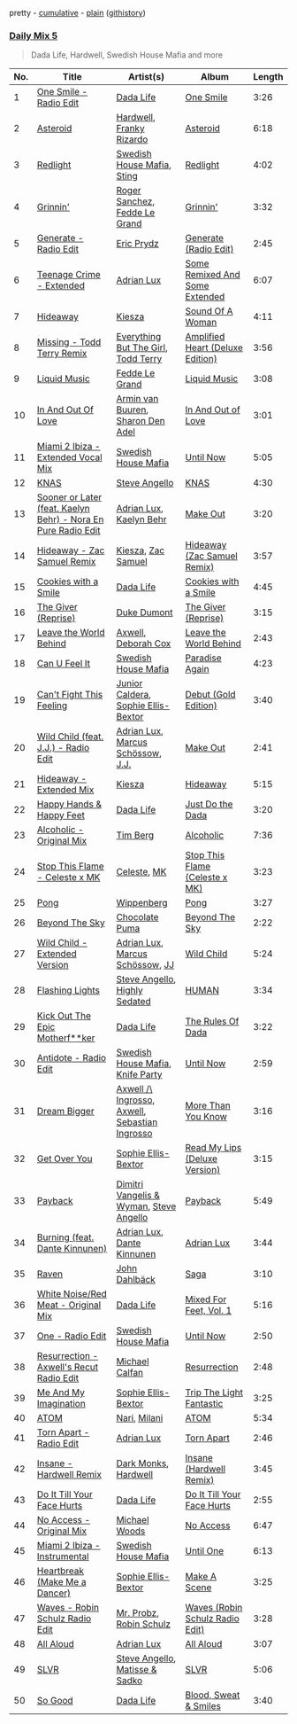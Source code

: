 pretty - [cumulative](/playlists/cumulative/Daily%20Mix%205.md) - [plain](/playlists/plain/37i9dQZF1E36TO0q54WsJv) ([githistory](https://github.githistory.xyz/vitokorn/spotify-playlist-archive/blob/master/playlists/plain/37i9dQZF1E36TO0q54WsJv))
### [Daily Mix 5](https://open.spotify.com/playlist/37i9dQZF1E36TO0q54WsJv)

> Dada Life, Hardwell, Swedish House Mafia and more

| No. | Title | Artist(s) | Album | Length |
|---|---|---|---|---|
| 1 | [One Smile - Radio Edit](https://open.spotify.com/track/3Hq4ahxOBXv50UPYQ9piuG) | [Dada Life](https://open.spotify.com/artist/00sAT5YX8W3xNd1EuqyHw9) | [One Smile](https://open.spotify.com/album/5gl8lV9zgVYsmYyDqWEhpl) | 3:26 |
| 2 | [Asteroid](https://open.spotify.com/track/6AuyOAJbpxS88weOLCIVlC) | [Hardwell](https://open.spotify.com/artist/6BrvowZBreEkXzJQMpL174), [Franky Rizardo](https://open.spotify.com/artist/2UgphhGSlC9QWgaZWUOCkl) | [Asteroid](https://open.spotify.com/album/31zB3bNHPZTC9TH0gPz3XC) | 6:18 |
| 3 | [Redlight](https://open.spotify.com/track/08Ecw0ItPxGeHS9Mexr8cs) | [Swedish House Mafia](https://open.spotify.com/artist/1h6Cn3P4NGzXbaXidqURXs), [Sting](https://open.spotify.com/artist/0Ty63ceoRnnJKVEYP0VQpk) | [Redlight](https://open.spotify.com/album/79YZVPlv0WgFrhi0jxAjd0) | 4:02 |
| 4 | [Grinnin'](https://open.spotify.com/track/26n2yCFYtlv311GisIGV4B) | [Roger Sanchez](https://open.spotify.com/artist/1HT9k1ZSUL9IczSstOAgWJ), [Fedde Le Grand](https://open.spotify.com/artist/7dc6hUwyuIhrZdh80eaCEE) | [Grinnin'](https://open.spotify.com/album/2EsKS35NLXhdvpjMaWAAY2) | 3:32 |
| 5 | [Generate - Radio Edit](https://open.spotify.com/track/5LT8hO0Z9Y1nlCJ7nfuSJi) | [Eric Prydz](https://open.spotify.com/artist/5sm0jQ1mq0dusiLtDJ2b4R) | [Generate (Radio Edit)](https://open.spotify.com/album/5vXFBNZudqd99Lhu9Qqyql) | 2:45 |
| 6 | [Teenage Crime - Extended](https://open.spotify.com/track/0rtakubMFOe12XH6SwkZ6R) | [Adrian Lux](https://open.spotify.com/artist/5kp9Qhzri9LrDkzrtjt5Sh) | [Some Remixed And Some Extended](https://open.spotify.com/album/68VsxMDy7kE8SwXyVqMur6) | 6:07 |
| 7 | [Hideaway](https://open.spotify.com/track/51tUT1gHE30GQPhn1agudM) | [Kiesza](https://open.spotify.com/artist/4zxvC7CRGvggq9EWXOpwAo) | [Sound Of A Woman](https://open.spotify.com/album/2esSZWmdzMPyQsszbsX0rr) | 4:11 |
| 8 | [Missing - Todd Terry Remix](https://open.spotify.com/track/1waLmkUyMq0M5ACmf5SG7q) | [Everything But The Girl](https://open.spotify.com/artist/13ccXrK7AmXb4TddMkE7jy), [Todd Terry](https://open.spotify.com/artist/3dE92yGWcrboP1kC5SWyqu) | [Amplified Heart (Deluxe Edition)](https://open.spotify.com/album/0Vq4bI3MkIfa1HWlkt9Ud2) | 3:56 |
| 9 | [Liquid Music](https://open.spotify.com/track/7ew6V3pqzL87R0SIGXyoze) | [Fedde Le Grand](https://open.spotify.com/artist/7dc6hUwyuIhrZdh80eaCEE) | [Liquid Music](https://open.spotify.com/album/3FHY9bh2cwfmYeee9qSG5k) | 3:08 |
| 10 | [In And Out Of Love](https://open.spotify.com/track/1FzbOPWCZiNxnLjAhY1jAR) | [Armin van Buuren](https://open.spotify.com/artist/0SfsnGyD8FpIN4U4WCkBZ5), [Sharon Den Adel](https://open.spotify.com/artist/2GST08xzn3dJilysjDhSmi) | [In And Out of Love](https://open.spotify.com/album/07UKYOTXfIdPwnL7iO0lJB) | 3:01 |
| 11 | [Miami 2 Ibiza - Extended Vocal Mix](https://open.spotify.com/track/2U1bDJAym3cdNe6hhPonDJ) | [Swedish House Mafia](https://open.spotify.com/artist/1h6Cn3P4NGzXbaXidqURXs) | [Until Now](https://open.spotify.com/album/4ljisoNarj0BpQSMIEv88L) | 5:05 |
| 12 | [KNAS](https://open.spotify.com/track/49gExJRBW2uWKCMAZyf0dZ) | [Steve Angello](https://open.spotify.com/artist/4FqPRilb0Ja0TKG3RS3y4s) | [KNAS](https://open.spotify.com/album/0IBQBYC2qD5qEU71PjRa7G) | 4:30 |
| 13 | [Sooner or Later (feat. Kaelyn Behr) - Nora En Pure Radio Edit](https://open.spotify.com/track/4AR10OvjjSaNNQraGGSL9r) | [Adrian Lux](https://open.spotify.com/artist/5kp9Qhzri9LrDkzrtjt5Sh), [Kaelyn Behr](https://open.spotify.com/artist/64x5IPcJpSfSzLwKpRFGgO) | [Make Out](https://open.spotify.com/album/4i76B5mKNa8sSPrSCgL8ZP) | 3:20 |
| 14 | [Hideaway - Zac Samuel Remix](https://open.spotify.com/track/3yuiEzWCXNGIhwMyXzqF7B) | [Kiesza](https://open.spotify.com/artist/4zxvC7CRGvggq9EWXOpwAo), [Zac Samuel](https://open.spotify.com/artist/3imlibJrwqYv8gqII7u4r0) | [Hideaway (Zac Samuel Remix)](https://open.spotify.com/album/6a9UZpJMSoH4QiUwxPoQg3) | 3:57 |
| 15 | [Cookies with a Smile](https://open.spotify.com/track/3zRtJLpqcmUFkNmTETF8dR) | [Dada Life](https://open.spotify.com/artist/00sAT5YX8W3xNd1EuqyHw9) | [Cookies with a Smile](https://open.spotify.com/album/3iHyhLBeX0677HK5QBerz1) | 4:45 |
| 16 | [The Giver (Reprise)](https://open.spotify.com/track/0ccSl4LZ7dksMNmJgkN7NO) | [Duke Dumont](https://open.spotify.com/artist/61lyPtntblHJvA7FMMhi7E) | [The Giver (Reprise)](https://open.spotify.com/album/4SQqe6ACemVTNNOcq7Ql4A) | 3:15 |
| 17 | [Leave the World Behind](https://open.spotify.com/track/4u2acxokzS5r4zs6fvFpR8) | [Axwell](https://open.spotify.com/artist/1xNmvlEiICkRlRGqlNFZ43), [Deborah Cox](https://open.spotify.com/artist/601893mmW5hl1FBOykWZHG) | [Leave the World Behind](https://open.spotify.com/album/4W3COHzELFQPWM4NMnPYws) | 2:43 |
| 18 | [Can U Feel It](https://open.spotify.com/track/65gExOYkBkGgJlKil5fD7D) | [Swedish House Mafia](https://open.spotify.com/artist/1h6Cn3P4NGzXbaXidqURXs) | [Paradise Again](https://open.spotify.com/album/2Dbe9L757CSQbhnbW5PVSH) | 4:23 |
| 19 | [Can't Fight This Feeling](https://open.spotify.com/track/0SMtrSiWbLctS8Hy91YMaE) | [Junior Caldera](https://open.spotify.com/artist/0uRgQor0jDWaKojnCUhR0b), [Sophie Ellis-Bextor](https://open.spotify.com/artist/2cBh5lVMg222FFuRU7EfDE) | [Debut (Gold Edition)](https://open.spotify.com/album/5PWBm9v7VxGtt344G8h5Li) | 3:40 |
| 20 | [Wild Child (feat. J.J.) - Radio Edit](https://open.spotify.com/track/4tqktgWqlXEq8z23Ql6acW) | [Adrian Lux](https://open.spotify.com/artist/5kp9Qhzri9LrDkzrtjt5Sh), [Marcus Schössow](https://open.spotify.com/artist/6DPTAvEy0t5DyYBEtba0QW), [J.J.](https://open.spotify.com/artist/3agPjt5U5haJSObaXjBd54) | [Make Out](https://open.spotify.com/album/4i76B5mKNa8sSPrSCgL8ZP) | 2:41 |
| 21 | [Hideaway - Extended Mix](https://open.spotify.com/track/4sVxD9Im9uDCaCWi1B3GCY) | [Kiesza](https://open.spotify.com/artist/4zxvC7CRGvggq9EWXOpwAo) | [Hideaway](https://open.spotify.com/album/5WyTbS28X2D8bkGSw0dlq3) | 5:15 |
| 22 | [Happy Hands & Happy Feet](https://open.spotify.com/track/3W82uhU3vIyQP4OftaIUhJ) | [Dada Life](https://open.spotify.com/artist/00sAT5YX8W3xNd1EuqyHw9) | [Just Do the Dada](https://open.spotify.com/album/6NSCp6T6E7SDqEVmT5a8Pd) | 3:20 |
| 23 | [Alcoholic - Original Mix](https://open.spotify.com/track/6HxLaTKAs2cEL48Jp4QFfS) | [Tim Berg](https://open.spotify.com/artist/7iLc4hrjOjQPfg1E3cCHg1) | [Alcoholic](https://open.spotify.com/album/1RW39KfF0pSzn4irelReTN) | 7:36 |
| 24 | [Stop This Flame - Celeste x MK](https://open.spotify.com/track/3FN7IJMnUMWZXDw08ix3ot) | [Celeste](https://open.spotify.com/artist/49HlOY4gkHqsYG9GCuhkcc), [MK](https://open.spotify.com/artist/1yqxFtPHKcGcv6SXZNdyT9) | [Stop This Flame (Celeste x MK)](https://open.spotify.com/album/1G6SH7CRZ5qtYVaGnUVhSK) | 3:23 |
| 25 | [Pong](https://open.spotify.com/track/780G3LZyOOjR6mcnL9VN4j) | [Wippenberg](https://open.spotify.com/artist/0Orz1QOZQrwampy0S742oK) | [Pong](https://open.spotify.com/album/1a561dkfS2ECB7z0RPTJpL) | 3:27 |
| 26 | [Beyond The Sky](https://open.spotify.com/track/5mJCcomN5wLGLMxI1689Tr) | [Chocolate Puma](https://open.spotify.com/artist/5Aw0IGM5JS3FuTgtRsDWGA) | [Beyond The Sky](https://open.spotify.com/album/0Ez3nD4nxcH0KP0wFnWpjO) | 2:22 |
| 27 | [Wild Child - Extended Version](https://open.spotify.com/track/4aP305YNSWWqDDfy6uVUsC) | [Adrian Lux](https://open.spotify.com/artist/5kp9Qhzri9LrDkzrtjt5Sh), [Marcus Schössow](https://open.spotify.com/artist/6DPTAvEy0t5DyYBEtba0QW), [JJ](https://open.spotify.com/artist/1bAdBYcsDdsbqmWbAE7qKR) | [Wild Child](https://open.spotify.com/album/2UQYYjhjtRfupUj2BwB89L) | 5:24 |
| 28 | [Flashing Lights](https://open.spotify.com/track/5xLljsSvT4gBC5sCHQRO9F) | [Steve Angello](https://open.spotify.com/artist/4FqPRilb0Ja0TKG3RS3y4s), [Highly Sedated](https://open.spotify.com/artist/6KFTSdGWazIsnMZomYMJVn) | [HUMAN](https://open.spotify.com/album/28qORmS5JCCsIEXzXnuzVO) | 3:34 |
| 29 | [Kick Out The Epic Motherf**ker](https://open.spotify.com/track/0FEPq7gON5KivhwrsWN0gI) | [Dada Life](https://open.spotify.com/artist/00sAT5YX8W3xNd1EuqyHw9) | [The Rules Of Dada](https://open.spotify.com/album/1lqbyIuEs1vy1lfgdKvCu0) | 3:22 |
| 30 | [Antidote - Radio Edit](https://open.spotify.com/track/0MD2uQmvr2jutELApWBXcX) | [Swedish House Mafia](https://open.spotify.com/artist/1h6Cn3P4NGzXbaXidqURXs), [Knife Party](https://open.spotify.com/artist/2DuJi13MWHjRHrqRUwk8vH) | [Until Now](https://open.spotify.com/album/2OW1FFaG8vgbRl0WilKz1B) | 2:59 |
| 31 | [Dream Bigger](https://open.spotify.com/track/76BFt6hGCrZhGHrGh0N3uC) | [Axwell /\ Ingrosso](https://open.spotify.com/artist/2XnBwblw31dfGnspMIwgWz), [Axwell](https://open.spotify.com/artist/1xNmvlEiICkRlRGqlNFZ43), [Sebastian Ingrosso](https://open.spotify.com/artist/6hyMWrxGBsOx6sWcVj1DqP) | [More Than You Know](https://open.spotify.com/album/6Ei5WWek37m1x9AjpSXTcJ) | 3:16 |
| 32 | [Get Over You](https://open.spotify.com/track/0r8U4M18cn9WGWWlVIfQ7i) | [Sophie Ellis-Bextor](https://open.spotify.com/artist/2cBh5lVMg222FFuRU7EfDE) | [Read My Lips (Deluxe Version)](https://open.spotify.com/album/68ishLKwqH5oH79kUteEHG) | 3:15 |
| 33 | [Payback](https://open.spotify.com/track/34XFgPp7wnmLSE4w8UNC7I) | [Dimitri Vangelis & Wyman](https://open.spotify.com/artist/10hGPIDZi33LRaYRIq3Bh4), [Steve Angello](https://open.spotify.com/artist/4FqPRilb0Ja0TKG3RS3y4s) | [Payback](https://open.spotify.com/album/6aEGo2vCzGjnuaVHcRsUVZ) | 5:49 |
| 34 | [Burning (feat. Dante Kinnunen)](https://open.spotify.com/track/6CMTPttv2ToqjIcmrU5CiT) | [Adrian Lux](https://open.spotify.com/artist/5kp9Qhzri9LrDkzrtjt5Sh), [Dante Kinnunen](https://open.spotify.com/artist/5ipGPA34fMHdwTChyvFydf) | [Adrian Lux](https://open.spotify.com/album/4xBeSLIKVqP3oGQpXhf9pL) | 3:44 |
| 35 | [Raven](https://open.spotify.com/track/7uThJgXBvoLf7ajaj1D4Fa) | [John Dahlbäck](https://open.spotify.com/artist/15xvsJMf8phaNa1LYvL9Qv) | [Saga](https://open.spotify.com/album/4d0a9MZ4pQEmdaMlAL473l) | 3:10 |
| 36 | [White Noise/Red Meat - Original Mix](https://open.spotify.com/track/7yW5CSWW9Hfx2AL8TENdhP) | [Dada Life](https://open.spotify.com/artist/00sAT5YX8W3xNd1EuqyHw9) | [Mixed For Feet, Vol. 1](https://open.spotify.com/album/7c2dvQQO2RiQUOLlxUJYrQ) | 5:16 |
| 37 | [One - Radio Edit](https://open.spotify.com/track/1AQxJtGlb8bqi1vNHL9CRR) | [Swedish House Mafia](https://open.spotify.com/artist/1h6Cn3P4NGzXbaXidqURXs) | [Until Now](https://open.spotify.com/album/2OW1FFaG8vgbRl0WilKz1B) | 2:50 |
| 38 | [Resurrection - Axwell's Recut Radio Edit](https://open.spotify.com/track/4gZcorMw9xTt0mmc3a7moY) | [Michael Calfan](https://open.spotify.com/artist/4CuipEvwcoQggmCV8jpKF9) | [Resurrection](https://open.spotify.com/album/7nlR4EOVCpBtWYMMm9Sh00) | 2:48 |
| 39 | [Me And My Imagination](https://open.spotify.com/track/10RfzowOof7q87hZki17Xu) | [Sophie Ellis-Bextor](https://open.spotify.com/artist/2cBh5lVMg222FFuRU7EfDE) | [Trip The Light Fantastic](https://open.spotify.com/album/7GYv8e5KITGMiVAz64BLbw) | 3:25 |
| 40 | [ATOM](https://open.spotify.com/track/2ollq2JGmUdAeZFWHrc6PH) | [Nari](https://open.spotify.com/artist/4BnRrrEajkXTP4tPtpL7SS), [Milani](https://open.spotify.com/artist/09jpKMBT8vG1D1q8SBXH6H) | [ATOM](https://open.spotify.com/album/2vTyUbdcKCqx5qc8kvtzTE) | 5:34 |
| 41 | [Torn Apart - Radio Edit](https://open.spotify.com/track/0Kat6PgLSCRW4ufzblmlZ9) | [Adrian Lux](https://open.spotify.com/artist/5kp9Qhzri9LrDkzrtjt5Sh) | [Torn Apart](https://open.spotify.com/album/637qQYJ7EA2UXjwnrytiiu) | 2:46 |
| 42 | [Insane - Hardwell Remix](https://open.spotify.com/track/4rb905KHtVP0c2eXZhKPZB) | [Dark Monks](https://open.spotify.com/artist/1jGhQG0DIu1ZSLDmxJ7IxY), [Hardwell](https://open.spotify.com/artist/6BrvowZBreEkXzJQMpL174) | [Insane (Hardwell Remix)](https://open.spotify.com/album/5dIC95OG5SGS5rCtltilvH) | 3:45 |
| 43 | [Do It Till Your Face Hurts](https://open.spotify.com/track/63AHJmstF3HB05rzMTwmFx) | [Dada Life](https://open.spotify.com/artist/00sAT5YX8W3xNd1EuqyHw9) | [Do It Till Your Face Hurts](https://open.spotify.com/album/7iwo3hhNW5pMoGk6ZbAvog) | 2:55 |
| 44 | [No Access - Original Mix](https://open.spotify.com/track/4il5Uw2W4QzALHeHjUI9YV) | [Michael Woods](https://open.spotify.com/artist/3G1QoWkaZ1CUnTLUb0CqtC) | [No Access](https://open.spotify.com/album/7vvzetCgST1PRwnhF2CTX6) | 6:47 |
| 45 | [Miami 2 Ibiza - Instrumental](https://open.spotify.com/track/2ZRopOJu72lHrvlJR7VJQP) | [Swedish House Mafia](https://open.spotify.com/artist/1h6Cn3P4NGzXbaXidqURXs) | [Until One](https://open.spotify.com/album/5JRoPXvkRBmwyAA2fkMWgY) | 6:13 |
| 46 | [Heartbreak (Make Me a Dancer)](https://open.spotify.com/track/6EPzEyUDdQfeaObbIvAlbT) | [Sophie Ellis-Bextor](https://open.spotify.com/artist/2cBh5lVMg222FFuRU7EfDE) | [Make A Scene](https://open.spotify.com/album/1jQybCwS6LWLljw1KBSZl2) | 3:25 |
| 47 | [Waves - Robin Schulz Radio Edit](https://open.spotify.com/track/1HFfMOxCAT4GAwaPfCdmUs) | [Mr. Probz](https://open.spotify.com/artist/33W1pnW9zScZtYTnAoWnOT), [Robin Schulz](https://open.spotify.com/artist/3t5xRXzsuZmMDkQzgOX35S) | [Waves (Robin Schulz Radio Edit)](https://open.spotify.com/album/29RpLEpfNr1mnrnmtbO620) | 3:28 |
| 48 | [All Aloud](https://open.spotify.com/track/1dfoAmhRJi1lC630D3o6MQ) | [Adrian Lux](https://open.spotify.com/artist/5kp9Qhzri9LrDkzrtjt5Sh) | [All Aloud](https://open.spotify.com/album/27HQv2P0dod7EUJHE07F4r) | 3:07 |
| 49 | [SLVR](https://open.spotify.com/track/3Qntjzw2xY1VDb6x808BPi) | [Steve Angello](https://open.spotify.com/artist/4FqPRilb0Ja0TKG3RS3y4s), [Matisse & Sadko](https://open.spotify.com/artist/2QMCcKIPHnjQaPPgoEst88) | [SLVR](https://open.spotify.com/album/48n0QGTVgacKK6TYWkA2xt) | 5:06 |
| 50 | [So Good](https://open.spotify.com/track/7MWmGQtoiRg6OeqYiPSAsH) | [Dada Life](https://open.spotify.com/artist/00sAT5YX8W3xNd1EuqyHw9) | [Blood, Sweat & Smiles](https://open.spotify.com/album/1A2GLRs3RpOKriqXll1KYK) | 3:40 |